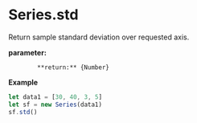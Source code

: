 # Series.std

Return sample standard deviation over requested axis.



 **parameter:** 

            **return:** {Number}

**Example**

```javascript
let data1 = [30, 40, 3, 5]
let sf = new Series(data1)
sf.std()
```



